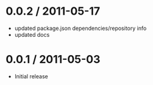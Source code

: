
0.0.2 / 2011-05-17
==================

  * updated package.json dependencies/repository info
  * updated docs

0.0.1 / 2011-05-03
==================

  * Initial release
